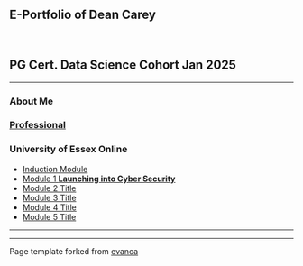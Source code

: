 ## E-Portfolio of Dean Carey

<!-- ![](https://user-images.githubusercontent.com/36738165/119046119-505f9980-b98a-11eb-9e40-7e4173db03f3.png) -->   

## PG Cert. Data Science Cohort Jan 2025

---

### About Me

<!--### [Professional](https://github.com/deanjcarey/deanjcarey-UoEO-eportfolio/Professional.md) --> 
### [Professional](https://github.com/deanjcarey/deanjcarey-UoEO-eportfolio/Professional.md)

### University of Essex Online

*   [Induction Module](https://github.com/crypto61/eportfolio/blob/master/Induction.md)
*   [Module 1 **Launching into Cyber Security**](https://github.com/crypto61/eportfolio/blob/master/LCYS.md)
*   [Module 2 Title](http://example.com/)
*   [Module 3 Title](http://example.com/)
*   [Module 4 Title](http://example.com/)
*   [Module 5 Title](http://example.com/)

---

---

Page template forked from [evanca](https://github.com/evanca/quick-portfolio)

